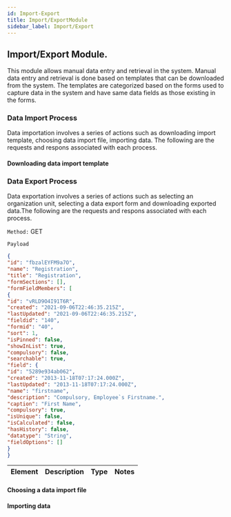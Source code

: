 ```yaml
---
id: Import-Export
title: Import/ExportModule
sidebar_label: Import/Export
---
```



## Import/Export Module.

This module allows manual data entry and retrieval in the system. Manual data entry and retrieval is done based on templates  that can be downloaded from the system. The templates are categorized based on the forms used to capture data in the system and have same data fields as those existing in the forms. 

### Data Import Process

Data importation involves a series of actions such as downloading import template, choosing data import file, importing data. The following are the requests and respons associated with each process.

#### Downloading data import template

### Data Export Process

Data exportation involves a series of actions such as selecting an organization unit, selecting a data export form and downloading exported data.The following are the requests and respons associated with each process.

`Method:` GET

`Payload`

```JSON
{
"id": "fbzalEYFM9a7O",
"name": "Registration",
"title": "Registration",
"formSections": [],
"formFieldMembers": [
{
"id": "vRLD9O4I91T6R",
"created": "2021-09-06T22:46:35.215Z",
"lastUpdated": "2021-09-06T22:46:35.215Z",
"fieldid": "140",
"formid": "40",
"sort": 1,
"isPinned": false,
"showInList": true,
"compulsory": false,
"searchable": true,
"field": {
"id": "5289e934ab062",
"created": "2013-11-18T07:17:24.000Z",
"lastUpdated": "2013-11-18T07:17:24.000Z",
"name": "firstname",
"description": "Compulsory, Employee`s Firstname.",
"caption": "First Name",
"compulsory": true,
"isUnique": false,
"isCalculated": false,
"hasHistory": false,
"datatype": "String",
"fieldOptions": []
}
}
```
|Element|Description|Type|Notes|
|----|----|----|-----|

#### Choosing a data import file
#### Importing data